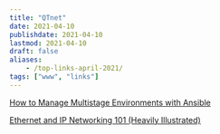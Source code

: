 ```yaml
---
title: "QTnet"
date: 2021-04-10
publishdate: 2021-04-10
lastmod: 2021-04-10
draft: false
aliases:
    - /top-links-april-2021/
tags: ["www", "links"]
---
```


[How to Manage Multistage Environments with Ansible](https://www.digitalocean.com/community/tutorials/how-to-manage-multistage-environments-with-ansible)

[Ethernet and IP Networking 101 (Heavily Illustrated)](https://iximiuz.com/en/posts/computer-networking-101/)